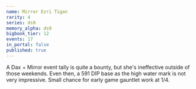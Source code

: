 ```yaml
---
name: Mirror Ezri Tigan
rarity: 4
series: ds9
memory_alpha: ds9
bigbook_tier: 12
events: 17
in_portal: false
published: true
---
```


A Dax + Mirror event tally is quite a bounty, but she's ineffective outside of those weekends. Even then, a 591 DIP base as the high water mark is not very impressive. Small chance for early game gauntlet work at 1/4.
